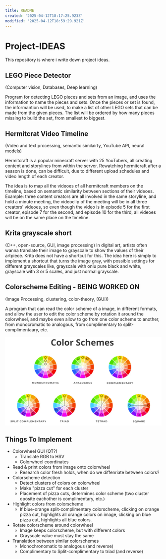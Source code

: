 ```yaml
---
title: README
created: '2025-04-12T18:17:25.923Z'
modified: '2025-04-12T18:59:29.921Z'
---
```


# Project-IDEAS
This repository is where i write down project ideas.


## LEGO Piece Detector 
(Computer vision, Databases, Deep learning)

Program for detecting LEGO pieces and sets from an image, and uses the information to name the pieces and sets. Once the pieces or set is found, the informantion will be used, to make a list of other LEGO sets that can be made from the given pieces.
The list will be ordered by how many pieces missing to build the set, from smallest to biggest.

## Hermitcrat Video Timeline
(Video and text processing, semantic similairty, YouTube API, neural models)

Hermitcraft is a popular minecraft server with 25 YouTubers, all creating content and storylines from within the server. Rewatching hermitcraft after a season is done, can be difficult, due to different upload schedules and video length of each creator. 

The idea is to map all the videoes of all hermitcraft members on the timeline, based on semantic similarity between sections of their videoes. Example: three content creators are all involved in the same storyline, and hold a minute meeting, the videoclip of the meeting will be in all three creators' videoes, so even though the video is in episode 5 for the first creator, episode 7 for the second, and episode 10 for the third, all videoes will be on the same place on the timeline. 


## Krita grayscale short
(C++, open-source, GUI, image processing)
In digital art, artists often wanna translate their image to grayscale to show the values of their artpiece. Krita does not have a shortcut for this. The idea here is simply to implement a shortcut that turns the image gray, with possible settings for different grayscales like, grayscale with onlu pure black and white, grayscale with 3 or 5 scales, and just normal grayscale.

## Colorscheme Editing - BEING WORKED ON
(Image Processing, clustering, color-theory, (GUI))

A program that can read the color scheme of a image, in different formats, and allow the user to edit the color scheme by rotation it around the colorwheel, and maybe even allow to go from one color scheme to another, from monocromatic to analogous, from complimentary to split-complimentaary, etc.

<p align="center">
  <img src="colorscheme.png" />
</p>

## Things To Implement
- Colorwheel GUI (QT?)
  - Translate RGB to HSV
  - Colorwheel coordinates
- Read & print colors from image onto colorwheel 
  - Research color fresh holds, when do we diffenriate between colors?
- Colorscheme detection
  - Detect clusters of colors on colorwheel
  - Make "pizza cut" for each cluster
  - Placement of pizza cuts, determines color scheme (two cluster oposite eachother is complimentary, etc.)
- Highlight colors from colorscheme
  - If blue-orange split-complimentary colorscheme, clicking on orange pizza cut, highlights all orange colors on image,
  clicking on blue pizza cut, highlights all blue colors.
- Rotate colorscheme around colorwheel
  - Image keeps colorscheme, but with different colors 
  - Grayscale value must stay the same
- Translation between similar colorschemes 
  - Monochronomatic to analogous (and reverse)
  - Complimentary to Split-complimentary to triad (and reverse)

